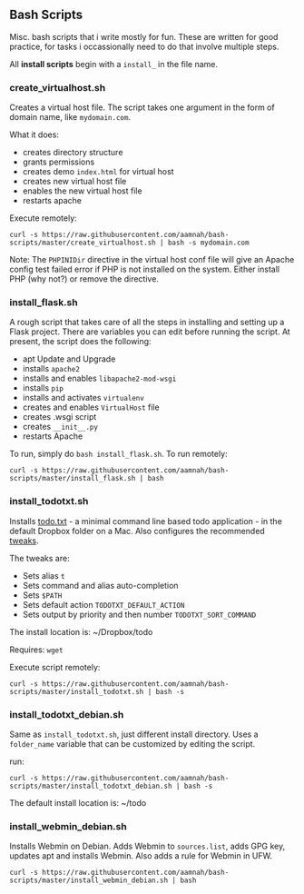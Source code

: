 Bash Scripts
---

Misc. bash scripts that i write mostly for fun. These are written for good practice, for tasks i occassionally need to do that involve multiple steps.

All **install scripts** begin with a `install_` in the file name.

### create_virtualhost.sh
Creates a virtual host file. The script takes one argument in the form of domain name, like `mydomain.com`.

What it does:
- creates directory structure
- grants permissions
- creates demo `index.html` for virtual host 
- creates new virtual host file
- enables the new virtual host file
- restarts apache

Execute remotely: 

	curl -s https://raw.githubusercontent.com/aamnah/bash-scripts/master/create_virtualhost.sh | bash -s mydomain.com

Note: The `PHPINIDir` directive in the virtual host conf file  will give an Apache config test failed error if PHP is not installed on the system. Either install PHP (why not?) or remove the directive.

### install_flask.sh
A rough script that takes care of all the steps in installing and setting up a Flask project. There are variables you can edit before running the script. At present, the script does the following:

- apt Update and Upgrade
- installs `apache2`
- installs and enables `libapache2-mod-wsgi`
- installs `pip`
- installs and activates `virtualenv`
- creates and enables `VirtualHost` file
- creates .wsgi script
- creates `__init__.py`
- restarts Apache

To run, simply do `bash install_flask.sh`. To run remotely:

	curl -s https://raw.githubusercontent.com/aamnah/bash-scripts/master/install_flask.sh | bash


### install_todotxt.sh
Installs [todo.txt](http://todotxt.com/) - a minimal command line based todo application - in the default Dropbox folder on a Mac. Also configures the recommended [tweaks](https://github.com/ginatrapani/todo.txt-cli/wiki/Tips-and-Tricks). 

The tweaks are:

- Sets alias `t`
- Sets command and alias auto-completion
- Sets `$PATH`
- Sets default action `TODOTXT_DEFAULT_ACTION`
- Sets output by priority and then number `TODOTXT_SORT_COMMAND`

The install location is: ~/Dropbox/todo

Requires: `wget`

Execute script remotely:

	curl -s https://raw.githubusercontent.com/aamnah/bash-scripts/master/install_todotxt.sh | bash -s

### install_todotxt_debian.sh

Same as `install_todotxt.sh`, just different install directory. Uses a `folder_name` variable that can be customized by editing the script.

run:

	curl -s https://raw.githubusercontent.com/aamnah/bash-scripts/master/install_todotxt_debian.sh | bash -s

The default install location is: ~/todo

### install_webmin_debian.sh
Installs Webmin on Debian. Adds Webmin to `sources.list`, adds GPG key, updates apt and installs Webmin. Also adds a rule for Webmin in UFW.

	curl -s https://raw.githubusercontent.com/aamnah/bash-scripts/master/install_webmin_debian.sh | bash
